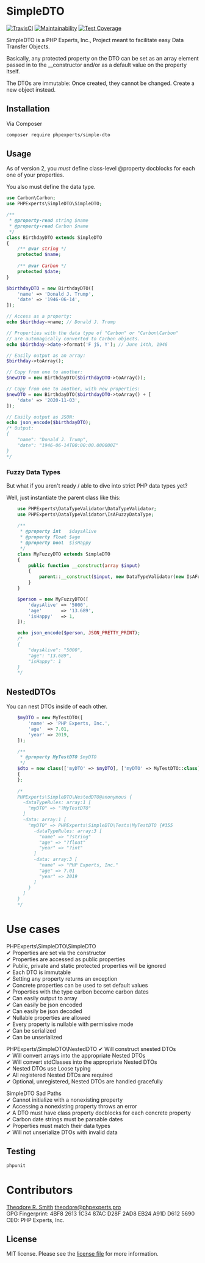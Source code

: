 # SimpleDTO

[![TravisCI](https://travis-ci.org/phpexpertsinc/SimpleDTO.svg?branch=master)](https://travis-ci.org/phpexpertsinc/SimpleDTO)
[![Maintainability](https://api.codeclimate.com/v1/badges/503cba0c53eb262c947a/maintainability)](https://codeclimate.com/github/phpexpertsinc/SimpleDTO/maintainability)
[![Test Coverage](https://api.codeclimate.com/v1/badges/503cba0c53eb262c947a/test_coverage)](https://codeclimate.com/github/phpexpertsinc/SimpleDTO/test_coverage)

SimpleDTO is a PHP Experts, Inc., Project meant to facilitate easy Data Transfer Objects.

Basically, any protected property on the DTO can be set as an array element passed in to
the __constructor and/or as a default value on the property itself.

The DTOs are immutable: Once created, they cannot be changed. Create a new object instead.

## Installation

Via Composer

```bash
composer require phpexperts/simple-dto
```

## Usage

As of version 2, you *must* define class-level @property docblocks for each one of your properties.

You also must define the data type.

```php
use Carbon\Carbon;
use PHPExperts\SimpleDTO\SimpleDTO;

/**
 * @property-read string $name
 * @property-read Carbon $name
 */
class BirthdayDTO extends SimpleDTO
{
    /** @var string */
    protected $name;
    
    /** @var Carbon */
    protected $date;
}

$birthdayDTO = new BirthdayDTO([
    'name' => 'Donald J. Trump',
    'date' => '1946-06-14',
]);

// Access as a property:
echo $birthday->name; // Donald J. Trump

// Properties with the data type of "Carbon" or "Carbon\Carbon" 
// are automagically converted to Carbon objects.
echo $birthday->date->format('F jS, Y'); // June 14th, 1946

// Easily output as an array:
$birthday->toArray();

// Copy from one to another:
$newDTO = new BirthdayDTO($birthdayDTO->toArray());

// Copy from one to another, with new properties:
$newDTO = new BirthdayDTO($birthdayDTO->toArray() + [
    'date' => '2020-11-03',
]);

// Easily output as JSON:
echo json_encode($birthdayDTO);
/* Output: 
{
    "name": "Donald J. Trump",
    "date": "1946-06-14T00:00:00.000000Z"
}
*/
```

### Fuzzy Data Types

But what if you aren't ready / able to dive into strict PHP data types yet?

Well, just instantiate the parent class like this:

```php
    use PHPExperts\DataTypeValidator\DataTypeValidator;
    use PHPExperts\DataTypeValidator\IsAFuzzyDataType;
    
    /**
     * @property int   $daysAlive
     * @property float $age
     * @property bool  $isHappy
     */
    class MyFuzzyDTO extends SimpleDTO
    {
        public function __construct(array $input)
        {
            parent::__construct($input, new DataTypeValidator(new IsAFuzzyDataType());
        }
    }

    $person = new MyFuzzyDTO([
        'daysAlive' => '5000',
        'age'       => '13.689',
        'isHappy'   => 1,
    ]);

    echo json_encode($person, JSON_PRETTY_PRINT);
    /*
    {
        "daysAlive": "5000",
        "age": "13.689",
        "isHappy": 1
    }
    */
```

## NestedDTOs

You can nest DTOs inside of each other. 

```php
    $myDTO = new MyTestDTO([
        'name' => 'PHP Experts, Inc.',
        'age'  => 7.01,
        'year' => 2019,
    ]);

    /**
     * @property MyTestDTO $myDTO
     */
    $dto = new class(['myDTO' => $myDTO], ['myDTO' => MyTestDTO::class]) extends NestedDTO
    {
    };
    
    /*
    PHPExperts\SimpleDTO\NestedDTO@anonymous {
      -dataTypeRules: array:1 [
        "myDTO" => "?MyTestDTO"
      ]
      -data: array:1 [
        "myDTO" => PHPExperts\SimpleDTO\Tests\MyTestDTO {#355
          -dataTypeRules: array:3 [
            "name" => "?string"
            "age" => "?float"
            "year" => "?int"
          ]
          -data: array:3 [
            "name" => "PHP Experts, Inc."
            "age" => 7.01
            "year" => 2019
          ]
        }
      ]
    }
    */
```

# Use cases
PHPExperts\SimpleDTO\SimpleDTO  
 ✔ Properties are set via the constructor  
 ✔ Properties are accessed as public properties  
 ✔ Public, private and static protected properties will be ignored  
 ✔ Each DTO is immutable  
 ✔ Setting any property returns an exception  
 ✔ Concrete properties can be used to set default values  
 ✔ Properties with the type carbon become carbon dates  
 ✔ Can easily output to array  
 ✔ Can easily be json encoded  
 ✔ Can easily be json decoded  
 ✔ Nullable properties are allowed  
 ✔ Every property is nullable with permissive mode  
 ✔ Can be serialized  
 ✔ Can be unserialized  

PHPExperts\SimpleDTO\NestedDTO
 ✔ Will construct snested DTOs  
 ✔ Will convert arrays into the appropriate Nested DTOs  
 ✔ Will convert stdClasses into the appropriate Nested DTOs  
 ✔ Nested DTOs use Loose typing  
 ✔ All registered Nested DTOs are required  
 ✔ Optional, unregistered, Nested DTOs are handled gracefully  

SimpleDTO Sad Paths  
 ✔ Cannot initialize with a nonexisting property  
 ✔ Accessing a nonexisting property throws an error  
 ✔ A DTO must have class property docblocks for each concrete property  
 ✔ Carbon date strings must be parsable dates  
 ✔ Properties must match their data types  
 ✔ Will not unserialize DTOs with invalid data  

## Testing

```bash
phpunit
```

# Contributors

[Theodore R. Smith](https://www.phpexperts.pro/]) <theodore@phpexperts.pro>  
GPG Fingerprint: 4BF8 2613 1C34 87AC D28F  2AD8 EB24 A91D D612 5690  
CEO: PHP Experts, Inc.

## License

MIT license. Please see the [license file](LICENSE) for more information.

